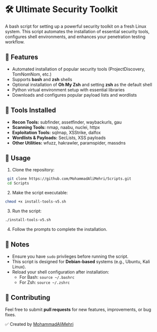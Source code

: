 # 🛠️ Ultimate Security Toolkit

A bash script for setting up a powerful security toolkit on a fresh Linux system. This script automates the installation of essential security tools, configures shell environments, and enhances your penetration testing workflow.

## 📌 Features

- Automated installation of popular security tools (ProjectDiscovery, TomNomNom, etc.)
- Supports **bash** and **zsh** shells
- Optional installation of **Oh My Zsh** and setting **zsh** as the default shell
- Python virtual environment setup with essential libraries
- Downloads and configures popular payload lists and wordlists

## 📂 Tools Installed

- **Recon Tools:** subfinder, assetfinder, waybackurls, gau
- **Scanning Tools:** nmap, naabu, nuclei, httpx
- **Exploitation Tools:** sqlmap, XSStrike, dalfox
- **Wordlists & Payloads:** SecLists, XSS payloads
- **Other Utilities:** wfuzz, hakrawler, paramspider, massdns

## 🚀 Usage

1. Clone the repository:

```bash
 git clone https://github.com/MohammadAliMehri/Scripts.git
 cd Scripts
```

2. Make the script executable:

```bash
chmod +x install-tools-v5.sh
```

3. Run the script:

```bash
./install-tools-v5.sh
```

4. Follow the prompts to complete the installation.

## 📒 Notes

- Ensure you have `sudo` privileges before running the script.
- This script is designed for **Debian-based** systems (e.g., Ubuntu, Kali Linux).
- Reload your shell configuration after installation:
  - For Bash: `source ~/.bashrc`
  - For Zsh: `source ~/.zshrc`

## 📢 Contributing

Feel free to submit **pull requests** for new features, improvements, or bug fixes.


✅ Created by [MohammadAliMehri](https://github.com/MohammadAliMehri)

